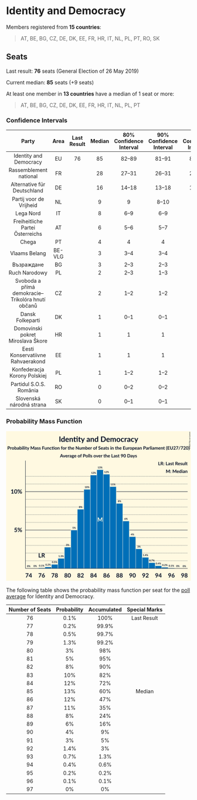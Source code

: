 # Identity and Democracy

Members registered from **15 countries**:

> AT, BE, BG, CZ, DE, DK, EE, FR, HR, IT, NL, PL, PT, RO, SK

## Seats

Last result: **76** seats (General Election of 26 May 2019)

Current median: **85** seats (+9 seats)

At least one member in **13 countries** have a median of 1 seat or more:

> AT, BE, BG, CZ, DE, DK, EE, FR, HR, IT, NL, PL, PT

### Confidence Intervals

| Party | Area | Last Result | Median | 80% Confidence Interval | 90% Confidence Interval | 95% Confidence Interval | 99% Confidence Interval |
|:-----:|:----:|:-----------:|:------:|:-----------------------:|:-----------------------:|:-----------------------:|:-----------------------:|
| Identity and Democracy | EU | 76 | 85 | 82–89 | 81–91 | 80–92 | 78–94 |
| Rassemblement national | FR | | 28 | 27–31 | 26–31 | 26–32 | 24–33 |
| Alternative für Deutschland | DE | | 16 | 14–18 | 13–18 | 13–19 | 13–20 |
| Partij voor de Vrijheid | NL | | 9 | 9 | 8–10 | 8–10 | 8–10 |
| Lega Nord | IT | | 8 | 6–9 | 6–9 | 6–9 | 5–10 |
| Freiheitliche Partei Österreichs | AT | | 6 | 5–6 | 5–7 | 5–7 | 5–7 |
| Chega | PT | | 4 | 4 | 4 | 4 | 4 |
| Vlaams Belang | BE-VLG | | 3 | 3–4 | 3–4 | 3–4 | 3–4 |
| Възраждане | BG | | 3 | 2–3 | 2–3 | 2–3 | 2–4 |
| Ruch Narodowy | PL | | 2 | 2–3 | 1–3 | 1–3 | 1–3 |
| Svoboda a přímá demokracie–Trikolóra hnutí občanů | CZ | | 2 | 1–2 | 1–2 | 1–3 | 1–3 |
| Dansk Folkeparti | DK | | 1 | 0–1 | 0–1 | 0–1 | 0–1 |
| Domovinski pokret Miroslava Škore | HR | | 1 | 1 | 1 | 1 | 1 |
| Eesti Konservatiivne Rahvaerakond | EE | | 1 | 1 | 1 | 1 | 1–2 |
| Konfederacja Korony Polskiej | PL | | 1 | 1–2 | 1–2 | 1–2 | 1–3 |
| Partidul S.O.S. România | RO | | 0 | 0–2 | 0–2 | 0–3 | 0–3 |
| Slovenská národná strana | SK | | 0 | 0–1 | 0–1 | 0–1 | 0–1 |

### Probability Mass Function

![Graph with seats probability mass function not yet produced](average-2024-04-30-seats-pmf-identityanddemocracy.png "Seats Probability Mass Function")

The following table shows the probability mass function per seat for the [poll average](average-2024-04-30.html) for Identity and Democracy.

| Number of Seats | Probability | Accumulated | Special Marks |
|:---------------:|:-----------:|:-----------:|:-------------:|
| 76 | 0.1% | 100% | Last Result |
| 77 | 0.2% | 99.9% |  |
| 78 | 0.5% | 99.7% |  |
| 79 | 1.3% | 99.2% |  |
| 80 | 3% | 98% |  |
| 81 | 5% | 95% |  |
| 82 | 8% | 90% |  |
| 83 | 10% | 82% |  |
| 84 | 12% | 72% |  |
| 85 | 13% | 60% | Median |
| 86 | 12% | 47% |  |
| 87 | 11% | 35% |  |
| 88 | 8% | 24% |  |
| 89 | 6% | 16% |  |
| 90 | 4% | 9% |  |
| 91 | 3% | 5% |  |
| 92 | 1.4% | 3% |  |
| 93 | 0.7% | 1.3% |  |
| 94 | 0.4% | 0.6% |  |
| 95 | 0.2% | 0.2% |  |
| 96 | 0.1% | 0.1% |  |
| 97 | 0% | 0% |  |


